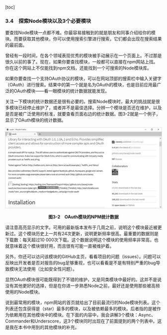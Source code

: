 [toc]

### 3.4　探索Node模块以及3个必要模块

要查找Node模块一点都不难。你最容易接触到的就是朋友和同事介绍给你的模块。而要获取其他模块，你可以使用搜索引擎进行搜索，它们都会出现在搜索结果的最前面。

曾经有一段时间，在各个领域表现优秀的模块被手动展示在一个页面上。不过那是很久以前的事了。现在，如果你要查找模块，一般都可以直接在npm网站上找。你在这个网站上不仅能找到npm文档，还能找到一个可搜索的Node模块库。

如果你要查找一个支持OAuth协议的模块，可以在网站顶部的搜索栏中输入关键字（OAuth）进行搜索。结果中的第一个就是名为OAuth的模块，也是目前应用最广泛的OAuth模块——看一眼模块的统计数据就能发现。

关注一下模块的统计数据还是很有必要的。搜索Node模块时，最大的挑战就是很多模块已经停止维护了，或者并不是最佳选择。分辨一个模块是否还在维护，以及是否是被广泛使用的标准，就要查看页面右边的统计数据。图3-2就是一个例子，显示了OAuth模块的统计数据。

![51.png](../images/51.png)
<center class="my_markdown"><b class="my_markdown">图3-2　OAuth模块的NPM统计数据</b></center>

请注意高亮显示的文字。可用的最新版本发布于几周之前，说明这个模块最近被更新过。这个模块历史上一共有24次更新，说明更新频率很高。最重要的数据则是下载数：每天超过10 000次下载。这个数据说明这个模块的使用频率非常高，也就意味着这个模块很好用，而且很有可能一直被维护着。

另外，你还可以访问该模块的GitHub主页，看看项目的问题（issues）。问题可以反映出开发者是否对报告的bug足够重视，也可以看看是不是有特别严重的bug导致模块无法使用（比如安全性问题）。

显然OAuth模块很可能既得到了不错的维护，又是同类模块中最好的。这并不是说没有其他更好的选择，但是在你进一步熟悉Node之前，最好还是使用那些被高频使用的Node模块。

说到最常用的模块，npm网站的首页就给出了目前最流行的Node模块列表。这个列表还包含获得是（star）最多的模块，以及被依赖最多的模块。后者指的是被作为依赖用在其他模块中的模块。在下面的内容中，我会讲解3个模块：Async、Commander和Underscore，这3个模块同时出现在了前面提到的两个列表中。这是我在本书中用到的其他模块的补充。

